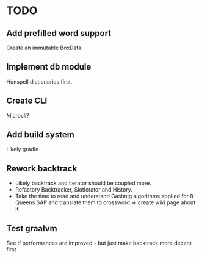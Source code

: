 # TODO

## Add prefilled word support

Create an immutable BoxData.

## Implement db module

Hunspell dictionaries first.

## Create CLI

Microcli?

## Add build system

Likely gradle.

## Rework backtrack

- Likely backtrack and iterator should be coupled more.
- Refactory Backtracker, SlotIerator and History.
- Take the time to read and understand Gashnig algorithms applied for 8-Queens SAP and translate them to crossword
  => create wiki page about it

## Test graalvm

See if performances are improved - but just make backtrack more decent first
